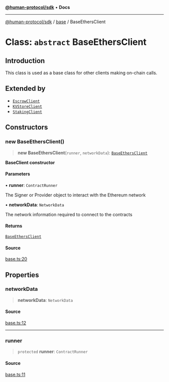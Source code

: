[**@human-protocol/sdk**](../../README.md) • **Docs**

***

[@human-protocol/sdk](../../modules.md) / [base](../README.md) / BaseEthersClient

# Class: `abstract` BaseEthersClient

## Introduction

This class is used as a base class for other clients making on-chain calls.

## Extended by

- [`EscrowClient`](../../escrow/classes/EscrowClient.md)
- [`KVStoreClient`](../../kvstore/classes/KVStoreClient.md)
- [`StakingClient`](../../staking/classes/StakingClient.md)

## Constructors

### new BaseEthersClient()

> **new BaseEthersClient**(`runner`, `networkData`): [`BaseEthersClient`](BaseEthersClient.md)

**BaseClient constructor**

#### Parameters

• **runner**: `ContractRunner`

The Signer or Provider object to interact with the Ethereum network

• **networkData**: `NetworkData`

The network information required to connect to the contracts

#### Returns

[`BaseEthersClient`](BaseEthersClient.md)

#### Source

[base.ts:20](https://github.com/humanprotocol/human-protocol/blob/1e40b253c25f4c72815786df20bc287e5b66ec28/packages/sdk/typescript/human-protocol-sdk/src/base.ts#L20)

## Properties

### networkData

> **networkData**: `NetworkData`

#### Source

[base.ts:12](https://github.com/humanprotocol/human-protocol/blob/1e40b253c25f4c72815786df20bc287e5b66ec28/packages/sdk/typescript/human-protocol-sdk/src/base.ts#L12)

***

### runner

> `protected` **runner**: `ContractRunner`

#### Source

[base.ts:11](https://github.com/humanprotocol/human-protocol/blob/1e40b253c25f4c72815786df20bc287e5b66ec28/packages/sdk/typescript/human-protocol-sdk/src/base.ts#L11)
